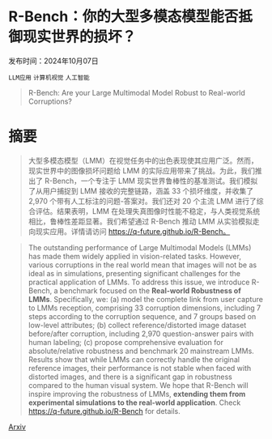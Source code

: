 # R-Bench：你的大型多模态模型能否抵御现实世界的损坏？

发布时间：2024年10月07日

`LLM应用` `计算机视觉` `人工智能`

> R-Bench: Are your Large Multimodal Model Robust to Real-world Corruptions?

# 摘要

> 大型多模态模型（LMM）在视觉任务中的出色表现使其应用广泛。然而，现实世界中的图像损坏问题给 LMM 的实际应用带来了挑战。为此，我们推出了 R-Bench，一个专注于 LMM 现实世界鲁棒性的基准测试。我们模拟了从用户捕捉到 LMM 接收的完整链路，涵盖 33 个损坏维度，并收集了 2,970 个带有人工标注的问题-答案对。我们还对 20 个主流 LMM 进行了综合评估。结果表明，LMM 在处理失真图像时性能不稳定，与人类视觉系统相比，鲁棒性差距显著。我们希望通过 R-Bench 推动 LMM 从实验模拟走向现实应用。详情请访问 https://q-future.github.io/R-Bench。

> The outstanding performance of Large Multimodal Models (LMMs) has made them widely applied in vision-related tasks. However, various corruptions in the real world mean that images will not be as ideal as in simulations, presenting significant challenges for the practical application of LMMs. To address this issue, we introduce R-Bench, a benchmark focused on the **Real-world Robustness of LMMs**. Specifically, we: (a) model the complete link from user capture to LMMs reception, comprising 33 corruption dimensions, including 7 steps according to the corruption sequence, and 7 groups based on low-level attributes; (b) collect reference/distorted image dataset before/after corruption, including 2,970 question-answer pairs with human labeling; (c) propose comprehensive evaluation for absolute/relative robustness and benchmark 20 mainstream LMMs. Results show that while LMMs can correctly handle the original reference images, their performance is not stable when faced with distorted images, and there is a significant gap in robustness compared to the human visual system. We hope that R-Bench will inspire improving the robustness of LMMs, **extending them from experimental simulations to the real-world application**. Check https://q-future.github.io/R-Bench for details.

[Arxiv](https://arxiv.org/abs/2410.05474)